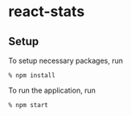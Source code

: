 # react-stats

## Setup

To setup necessary packages, run

```shell
% npm install
```

To run the application, run

```shell
% npm start
```
